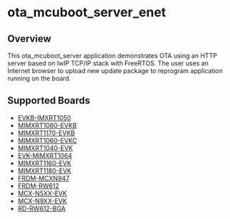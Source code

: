 # ota_mcuboot_server_enet

## Overview

This ota_mcuboot_server application demonstrates OTA using an HTTP server based
on lwIP TCP/IP stack with FreeRTOS. The user uses an Internet browser to upload
new update package to reprogram application running on the board.

## Supported Boards
- [EVKB-IMXRT1050](../../../_boards/evkbimxrt1050/ota_examples/ota_mcuboot_server/enet/example_board_readme.md)
- [MIMXRT1060-EVKB](../../../_boards/evkbmimxrt1060/ota_examples/ota_mcuboot_server/enet/example_board_readme.md)
- [MIMXRT1170-EVKB](../../../_boards/evkbmimxrt1170/ota_examples/ota_mcuboot_server/enet/example_board_readme.md)
- [MIMXRT1060-EVKC](../../../_boards/evkcmimxrt1060/ota_examples/ota_mcuboot_server/enet/example_board_readme.md)
- [MIMXRT1040-EVK](../../../_boards/evkmimxrt1040/ota_examples/ota_mcuboot_server/enet/example_board_readme.md)
- [EVK-MIMXRT1064](../../../_boards/evkmimxrt1064/ota_examples/ota_mcuboot_server/enet/example_board_readme.md)
- [MIMXRT1160-EVK](../../../_boards/evkmimxrt1160/ota_examples/ota_mcuboot_server/enet/example_board_readme.md)
- [MIMXRT1180-EVK](../../../_boards/evkmimxrt1180/ota_examples/ota_mcuboot_server/enet/example_board_readme.md)
- [FRDM-MCXN947](../../../_boards/frdmmcxn947/ota_examples/ota_mcuboot_server/enet/example_board_readme.md)
- [FRDM-RW612](../../../_boards/frdmrw612/ota_examples/ota_mcuboot_server/enet/example_board_readme.md)
- [MCX-N5XX-EVK](../../../_boards/mcxn5xxevk/ota_examples/ota_mcuboot_server/enet/example_board_readme.md)
- [MCX-N9XX-EVK](../../../_boards/mcxn9xxevk/ota_examples/ota_mcuboot_server/enet/example_board_readme.md)
- [RD-RW612-BGA](../../../_boards/rdrw612bga/ota_examples/ota_mcuboot_server/enet/example_board_readme.md)
